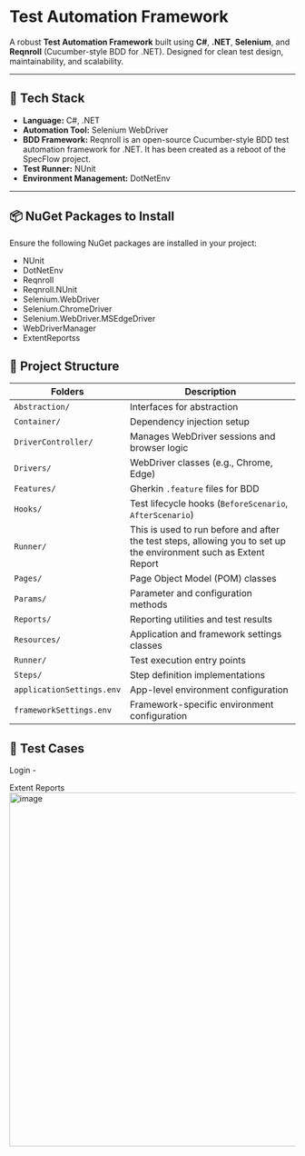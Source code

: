 # Test Automation Framework

A robust **Test Automation Framework** built using **C#**, **.NET**, **Selenium**, and **Reqnroll** (Cucumber-style BDD for .NET). Designed for clean test design, maintainability, and scalability.

---

## 🚀 Tech Stack

- **Language:** C#, .NET  
- **Automation Tool:** Selenium WebDriver  
- **BDD Framework:** Reqnroll is an open-source Cucumber-style BDD test automation framework for .NET. It has been created as a reboot of the SpecFlow project.
- **Test Runner:** NUnit  
- **Environment Management:** DotNetEnv  


---

## 📦 NuGet Packages to Install

Ensure the following NuGet packages are installed in your project:

- NUnit
- DotNetEnv
- Reqnroll
- Reqnroll.NUnit
- Selenium.WebDriver
- Selenium.ChromeDriver
- Selenium.WebDriver.MSEdgeDriver
- WebDriverManager
-  ExtentReportss

  

## 📁 Project Structure

| Folders                   | Description                                              |
| ------------------------- | -------------------------------------------------------- |
| `Abstraction/`            | Interfaces for abstraction                               |
| `Container/`              | Dependency injection setup                               |
| `DriverController/`       | Manages WebDriver sessions and browser logic             |
| `Drivers/`                | WebDriver classes (e.g., Chrome, Edge)                   |
| `Features/`               | Gherkin `.feature` files for BDD                         |
| `Hooks/`                  | Test lifecycle hooks (`BeforeScenario`, `AfterScenario`) |
|`Runner/`                  | This is used to run before and after the test steps, allowing you to set up the environment such as Extent Report|
| `Pages/`                  | Page Object Model (POM) classes                          |
| `Params/`                 | Parameter and configuration methods                      |
| `Reports/`                | Reporting utilities and test results                     |
| `Resources/`              | Application and framework settings classes               |
| `Runner/`                 | Test execution entry points                              |
| `Steps/`                  | Step definition implementations                          |
| `applicationSettings.env` | App-level environment configuration                      |
| `frameworkSettings.env`   | Framework-specific environment configuration             |


## 📁 Test Cases 

Login - 

Extent Reports  
<img width="2546" height="623" alt="image" src="https://github.com/user-attachments/assets/b8d5338c-8fb6-457e-bc79-461d5ab9c955" />









